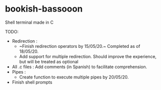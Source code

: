 # bookish-bassooon
Shell terminal made in C

TODO:

* Redirection : 
  * ~Finish redirection operators by 15/05/20.~ Completed as of 18/05/20.
  * Add support for multiple redirection. Should improve the experience, but will be treated as optional
* All .c files : Add comments (in Spanish) to facilitate comprehension.
* Pipes :
  * Create function to execute multiple pipes by 20/05/20.
* Finish shell prompts
